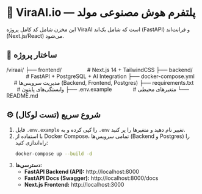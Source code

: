 # 🧠 ViraAI.io — پلتفرم هوش مصنوعی مولد

این مخزن شامل کد کامل پروژه ViraAI است که شامل بک‌اند (FastAPI) و فرانت‌اند (Next.js/React) می‌شود.

## 🚀 ساختار پروژه

/viraai/ ├── frontend/                 # Next.js 14 + TailwindCSS ├── backend/                  # FastAPI + PostgreSQL + AI Integration ├── docker-compose.yml        # مدیریت سرویس‌ها (Backend, Frontend, Postgres) ├── requirements.txt          # وابستگی‌های پایتون ├── .env.example              # متغیرهای محیطی └── README.md


## ⚙️ شروع سریع (تست لوکال)

1.  فایل `.env.example` را کپی کرده و به `.env` تغییر نام دهید و متغیرها را پر کنید.
2.  با استفاده از Docker Compose، تمامی سرویس‌ها (Backend و Postgres) را راه‌اندازی کنید:
    ```bash
    docker-compose up --build -d
    ```
3.  **دسترسی‌ها:**
    * **FastAPI Backend (API):** http://localhost:8000
    * **FastAPI Docs (Swagger):** http://localhost:8000/docs
    * **Next.js Frontend:** http://localhost:3000
